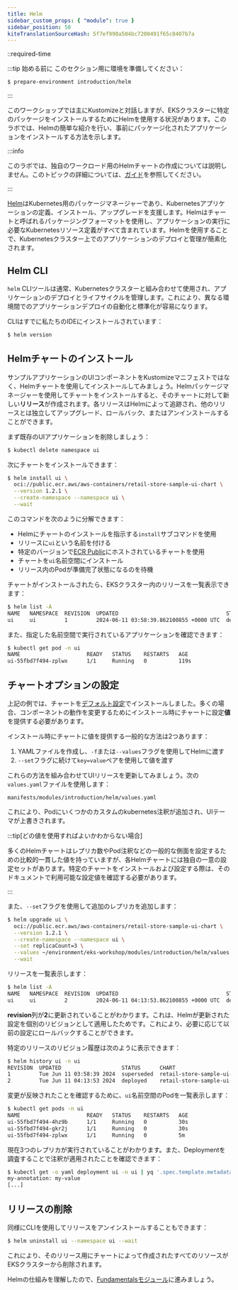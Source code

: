 ```yaml
---
title: Helm
sidebar_custom_props: { "module": true }
sidebar_position: 50
kiteTranslationSourceHash: 5f7ef990a504bc7200491f65c8407b7a
---
```


::required-time

:::tip 始める前に
このセクション用に環境を準備してください：

```bash timeout=600 wait=10
$ prepare-environment introduction/helm
```

:::

このワークショップでは主にKustomizeと対話しますが、EKSクラスターに特定のパッケージをインストールするためにHelmを使用する状況があります。このラボでは、Helmの簡単な紹介を行い、事前にパッケージ化されたアプリケーションをインストールする方法を示します。

:::info

このラボでは、独自のワークロード用のHelmチャートの作成については説明しません。このトピックの詳細については、[ガイド](https://helm.sh/docs/chart_template_guide/)を参照してください。

:::

[Helm](https://helm.sh)はKubernetes用のパッケージマネージャーであり、Kubernetesアプリケーションの定義、インストール、アップグレードを支援します。Helmはチャートと呼ばれるパッケージングフォーマットを使用し、アプリケーションの実行に必要なKubernetesリソース定義がすべて含まれています。Helmを使用することで、Kubernetesクラスター上でのアプリケーションのデプロイと管理が簡素化されます。

## Helm CLI

`helm` CLIツールは通常、Kubernetesクラスターと組み合わせて使用され、アプリケーションのデプロイとライフサイクルを管理します。これにより、異なる環境間でのアプリケーションデプロイの自動化と標準化が容易になります。

CLIはすでに私たちのIDEにインストールされています：

```bash
$ helm version
```

## Helmチャートのインストール

サンプルアプリケーションのUIコンポーネントをKustomizeマニフェストではなく、Helmチャートを使用してインストールしてみましょう。Helmパッケージマネージャーを使用してチャートをインストールすると、そのチャートに対して新しい**リリース**が作成されます。各リリースはHelmによって追跡され、他のリリースとは独立してアップグレード、ロールバック、またはアンインストールすることができます。

まず既存のUIアプリケーションを削除しましょう：

```bash
$ kubectl delete namespace ui
```

次にチャートをインストールできます：

```bash hook=install
$ helm install ui \
  oci://public.ecr.aws/aws-containers/retail-store-sample-ui-chart \
  --version 1.2.1 \
  --create-namespace --namespace ui \
  --wait
```

このコマンドを次のように分解できます：

- Helmにチャートのインストールを指示する`install`サブコマンドを使用
- リリースに`ui`という名前を付ける
- 特定のバージョンで[ECR Public](https://gallery.ecr.aws/aws-containers/retail-store-sample-ui-chart)にホストされているチャートを使用
- チャートを`ui`名前空間にインストール
- リリース内のPodが準備完了状態になるのを待機

チャートがインストールされたら、EKSクラスター内のリリースを一覧表示できます：

```bash
$ helm list -A
NAME   NAMESPACE  REVISION  UPDATED                                  STATUS    CHART                               APP VERSION
ui     ui         1         2024-06-11 03:58:39.862100855 +0000 UTC  deployed  retail-store-sample-ui-chart-X.X.X
```

また、指定した名前空間で実行されているアプリケーションを確認できます：

```bash
$ kubectl get pod -n ui
NAME                     READY   STATUS    RESTARTS   AGE
ui-55fbd7f494-zplwx      1/1     Running   0          119s
```

## チャートオプションの設定

上記の例では、チャートを[デフォルト設定](https://github.com/aws-containers/retail-store-sample-app/blob/v1.2.1/src/ui/chart/values.yaml)でインストールしました。多くの場合、コンポーネントの動作を変更するためにインストール時にチャートに設定**値**を提供する必要があります。

インストール時にチャートに値を提供する一般的な方法は2つあります：

1. YAMLファイルを作成し、`-f`または`--values`フラグを使用してHelmに渡す
2. `--set`フラグに続けて`key=value`ペアを使用して値を渡す

これらの方法を組み合わせてUIリリースを更新してみましょう。次の`values.yaml`ファイルを使用します：

```file
manifests/modules/introduction/helm/values.yaml
```

これにより、Podにいくつかのカスタムのkubernetes注釈が追加され、UIテーマが上書きされます。

:::tip[どの値を使用すればよいかわからない場合]

多くのHelmチャートはレプリカ数やPod注釈などの一般的な側面を設定するための比較的一貫した値を持っていますが、各Helmチャートには独自の一意の設定セットがあります。特定のチャートをインストールおよび設定する際は、そのドキュメントで利用可能な設定値を確認する必要があります。

:::

また、`--set`フラグを使用して追加のレプリカを追加します：

```bash hook=replicas
$ helm upgrade ui \
  oci://public.ecr.aws/aws-containers/retail-store-sample-ui-chart \
  --version 1.2.1 \
  --create-namespace --namespace ui \
  --set replicaCount=3 \
  --values ~/environment/eks-workshop/modules/introduction/helm/values.yaml \
  --wait
```

リリースを一覧表示します：

```bash
$ helm list -A
NAME   NAMESPACE  REVISION  UPDATED                                  STATUS    CHART                                APP VERSION
ui     ui         2         2024-06-11 04:13:53.862100855 +0000 UTC  deployed  retail-store-sample-ui-chart-X.X.X   X.X.X
```

**revision**列が**2**に更新されていることがわかります。これは、Helmが更新された設定を個別のリビジョンとして適用したためです。これにより、必要に応じて以前の設定にロールバックすることができます。

特定のリリースのリビジョン履歴は次のように表示できます：

```bash
$ helm history ui -n ui
REVISION  UPDATED                   STATUS      CHART                               APP VERSION  DESCRIPTION
1         Tue Jun 11 03:58:39 2024  superseded  retail-store-sample-ui-chart-X.X.X  X.X.X        Install complete
2         Tue Jun 11 04:13:53 2024  deployed    retail-store-sample-ui-chart-X.X.X  X.X.X        Upgrade complete
```

変更が反映されたことを確認するために、`ui`名前空間のPodを一覧表示します：

```bash
$ kubectl get pods -n ui
NAME                     READY   STATUS    RESTARTS   AGE
ui-55fbd7f494-4hz9b      1/1     Running   0          30s
ui-55fbd7f494-gkr2j      1/1     Running   0          30s
ui-55fbd7f494-zplwx      1/1     Running   0          5m
```

現在3つのレプリカが実行されていることがわかります。また、Deploymentを調査することで注釈が適用されたことを確認できます：

```bash
$ kubectl get -o yaml deployment ui -n ui | yq '.spec.template.metadata.annotations'
my-annotation: my-value
[...]
```

## リリースの削除

同様にCLIを使用してリリースをアンインストールすることもできます：

```bash
$ helm uninstall ui --namespace ui --wait
```

これにより、そのリリース用にチャートによって作成されたすべてのリソースがEKSクラスターから削除されます。

Helmの仕組みを理解したので、[Fundamentalsモジュール](/docs/fundamentals)に進みましょう。
